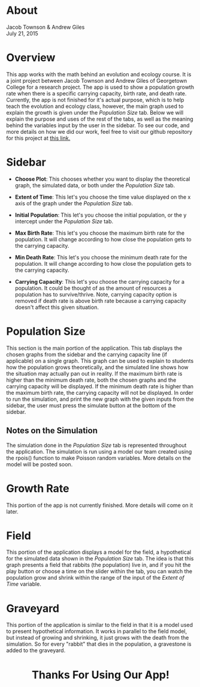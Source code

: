 # About
Jacob Townson & Andrew Giles  
July 21, 2015  

# Overview
This app works with the math behind an evolution and ecology course. It is a joint project between Jacob Townson and Andrew Giles of Georgetown College for a research project. The app is used to show a population growth rate when there is a specific carrying capacity, birth rate, and death rate. Currently, the app is not finished for it's actual purpose, which is to help teach the evolution and ecology class, however, the main graph used to explain the growth is given under the *Population Size* tab. Below we will explain the purpose and uses of the rest of the tabs, as well as the meaning behind the variables input by the user in the sidebar. To see our code, and more details on how we did our work, feel free to visit our github repository for this project at <a href = "https://github.com/agiles231/shinyBio" target = "_blank"> this link. </a>

# Sidebar

- **Choose Plot**: This chooses whether you want to display the theoretical graph, the simulated data, or both under the *Population Size* tab.

- **Extent of Time**: This let's you choose the time value displayed on the x axis of the graph under the *Population Size* tab.

- **Initial Population**: This let's you choose the initial population, or the y intercept under the *Population Size* tab.

- **Max Birth Rate**: This let's you choose the maximum birth rate for the population. It will change according to how close the population gets to the carrying capacity.

- **Min Death Rate**: This let's you choose the minimum death rate for the population. It will change according to how close the population gets to the carrying capacity.

- **Carrying Capacity**: This let's you choose the carrying capacity for a population. It could be thought of as the amount of resources a population has to survive/thrive. Note, carrying capacity option is removed if death rate is above birth rate because a carrying capacity doesn't affect this given situation.

# Population Size

This section is the main portion of the application. This tab displays the chosen graphs from the sidebar and the carrying capacity line (if applicable) on a single graph. This graph can be used to explain to students how the population grows theoretically, and the simulated line shows how the situation may actually pan out in reality. If the maximum birth rate is higher than the minimum death rate, both the chosen graphs and the carrying capacity will be displayed. If the minimum death rate is higher than the maximum birth rate, the carrying capacity will not be displayed. In order to run the simulation, and print the new graph with the given inputs from the sidebar, the user must press the simulate button at the bottom of the sidebar.

## Notes on the Simulation

The simulation done in the *Population Size* tab is represented throughout the application. The simulation is run using a model our team created using the rpois() function to make Poisson random variables. More details on the model will be posted soon.

# Growth Rate

This portion of the app is not currently finished. More details will come on it later.

# Field

This portion of the application displays a model for the field, a hypothetical for the simulated data shown in the *Population Size* tab. The idea is that this graph presents a field that rabbits (the population) live in, and if you hit the play button or choose a time on the slider within the tab, you can watch the population grow and shrink within the range of the input of the *Extent of Time* variable. 

# Graveyard

This portion of the application is similar to the field in that it is a model used to present hypothetical information. It works in parallel to the field model, but instead of growing and shrinking, it just grows with the death from the simulation. So for every "rabbit" that dies in the population, a gravestone is added to the graveyard.

<center> <h1>Thanks For Using Our App!</h1> </center>



